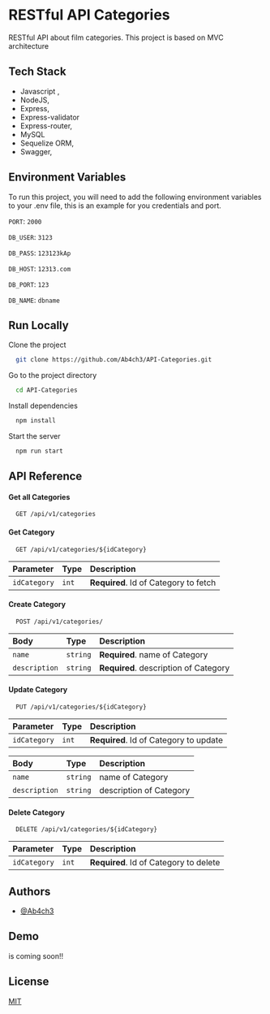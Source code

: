 # RESTful API Categories

RESTful API about film categories. This project is based on MVC architecture

## Tech Stack

- Javascript ,
- NodeJS,
- Express,
- Express-validator
- Express-router,
- MySQL
- Sequelize ORM,
- Swagger,

## Environment Variables

To run this project, you will need to add the following environment variables to your .env file, this is an example for you credentials and port.

`PORT`: `2000`

`DB_USER`: `3123`

`DB_PASS`: `123123kAp`

`DB_HOST`: `12313.com`

`DB_PORT`: `123`

`DB_NAME`: `dbname`

## Run Locally

Clone the project

```bash
  git clone https://github.com/Ab4ch3/API-Categories.git
```

Go to the project directory

```sh
  cd API-Categories
```

Install dependencies

```bash
  npm install
```

Start the server

```bash
  npm run start
```

## API Reference

#### Get all Categories

```http
  GET /api/v1/categories
```

#### Get Category

```http
  GET /api/v1/categories/${idCategory}
```

| Parameter    | Type  | Description                           |
| :----------- | :---- | :------------------------------------ |
| `idCategory` | `int` | **Required**. Id of Category to fetch |

#### Create Category

```http
  POST /api/v1/categories/
```

| Body          | Type     | Description                           |
| :------------ | :------- | :------------------------------------ |
| `name`        | `string` | **Required**. name of Category        |
| `description` | `string` | **Required**. description of Category |

#### Update Category

```http
  PUT /api/v1/categories/${idCategory}
```

| Parameter    | Type  | Description                            |
| :----------- | :---- | :------------------------------------- |
| `idCategory` | `int` | **Required**. Id of Category to update |

| Body          | Type     | Description             |
| :------------ | :------- | :---------------------- |
| `name`        | `string` | name of Category        |
| `description` | `string` | description of Category |

#### Delete Category

```http
  DELETE /api/v1/categories/${idCategory}
```

| Parameter    | Type  | Description                            |
| :----------- | :---- | :------------------------------------- |
| `idCategory` | `int` | **Required**. Id of Category to delete |

## Authors

- [@Ab4ch3](https://github.com/Ab4ch3)

## Demo

is coming soon!!

## License

[MIT](https://choosealicense.com/licenses/mit/)
